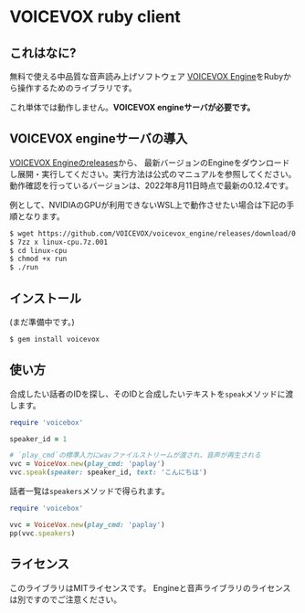 # VOICEVOX ruby client
## これはなに?

無料で使える中品質な音声読み上げソフトウェア
[VOICEVOX Engine](https://github.com/VOICEVOX/voicevox_engine)をRubyから操作するためのライブラリです。

これ単体では動作しません。**VOICEVOX engineサーバが必要です。**

## VOICEVOX engineサーバの導入
[VOICEVOX Engineのreleases](https://github.com/VOICEVOX/voicevox_engine/releases)から、
最新バージョンのEngineをダウンロードし展開・実行してください。実行方法は公式のマニュアルを参照してください。
動作確認を行っているバージョンは、2022年8月11日時点で最新の0.12.4です。

例として、NVIDIAのGPUが利用できないWSL上で動作させたい場合は下記の手順となります。


```sh
$ wget https://github.com/VOICEVOX/voicevox_engine/releases/download/0.12.4/linux-cpu.7z.001
$ 7zz x linux-cpu.7z.001
$ cd linux-cpu
$ chmod +x run
$ ./run
```

## インストール
(まだ準備中です。)

```sh
$ gem install voicevox
```

## 使い方

合成したい話者のIDを探し、そのIDと合成したいテキストを`speak`メソッドに渡します。


```ruby
require 'voicebox'

speaker_id = 1

# `play_cmd`の標準入力にwavファイルストリームが渡され、音声が再生される
vvc = VoiceVox.new(play_cmd: 'paplay')
vvc.speak(speaker: speaker_id, text: 'こんにちは')

```

話者一覧は`speakers`メソッドで得られます。


```ruby
require 'voicebox'

vvc = VoiceVox.new(play_cmd: 'paplay')
pp(vvc.speakers)

```

## ライセンス
このライブラリはMITライセンスです。
Engineと音声ライブラリのライセンスは別ですのでご注意ください。
